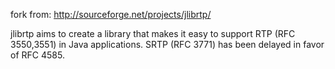 fork from: http://sourceforge.net/projects/jlibrtp/

jlibrtp aims to create a library that makes it easy to support RTP (RFC 3550,3551) in Java applications. SRTP (RFC 3771) has been delayed in favor of RFC 4585.
